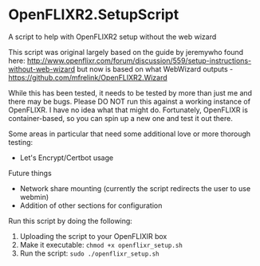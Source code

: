 # OpenFLIXR2.SetupScript
A script to help with OpenFLIXR2 setup without the web wizard

This script was original largely based on the guide by jeremywho found here: http://www.openflixr.com/forum/discussion/559/setup-instructions-without-web-wizard
but now is based on what WebWizard outputs - https://github.com/mfrelink/OpenFLIXR2.Wizard

While this has been tested, it needs to be tested by more than just me and there may be bugs.
Please DO NOT run this against a working instance of OpenFLIXR. I have no idea what that might do. Fortunately, OpenFLIXR is container-based, so you can spin up a new one and test it out there.

Some areas in particular that need some additional love or more thorough testing:
+ Let's Encrypt/Certbot usage

Future things
+ Network share mounting (currently the script redirects the user to use webmin)
+ Addition of other sections for configuration

Run this script by doing the following:
1. Uploading the script to your OpenFLIXIR box
2. Make it executable: `chmod +x openflixr_setup.sh`
4. Run the script: `sudo ./openflixr_setup.sh`

